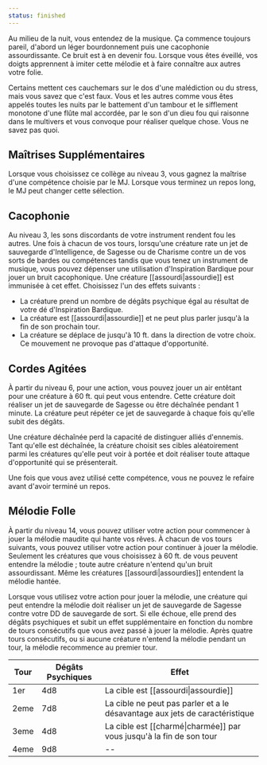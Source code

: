 ```yaml
---
status: finished
---
```

Au milieu de la nuit, vous entendez de la musique. Ça commence toujours pareil, d'abord un léger bourdonnement puis une cacophonie assourdissante. Ce bruit est à en devenir fou. Lorsque vous êtes éveillé, vos doigts apprennent à imiter cette mélodie et à faire connaître aux autres votre folie.

Certains mettent ces cauchemars sur le dos d'une malédiction ou du stress, mais vous savez que c'est faux. Vous et les autres comme vous êtes appelés toutes les nuits par le battement d'un tambour et le sifflement monotone d'une flûte mal accordée, par le son d'un dieu fou qui raisonne dans le multivers et vous convoque pour réaliser quelque chose. Vous ne savez pas quoi.

## Maîtrises Supplémentaires

Lorsque vous choisissez ce collège au niveau 3, vous gagnez la maîtrise d'une compétence choisie par le MJ. Lorsque vous terminez un repos long, le MJ peut changer cette sélection.

## Cacophonie

Au niveau 3, les sons discordants de votre instrument rendent fou les autres. Une fois à chacun de vos tours, lorsqu'une créature rate un jet de sauvegarde d'Intelligence, de Sagesse ou de Charisme contre un de vos sorts de bardes ou compétences tandis que vous tenez un instrument de musique, vous pouvez dépenser une utilisation d'Inspiration Bardique pour jouer un bruit cacophonique. Une créature [[assourdi|assourdie]] est immunisée à cet effet. Choisissez l'un des effets suivants : 
 
 - La créature prend un nombre de dégâts psychique égal au résultat de votre dé d'Inspiration Bardique.
 - La créature est [[assourdi|assourdie]] et ne peut plus parler jusqu'à la fin de son prochain tour.
 - La créature se déplace de jusqu'à 10 ft. dans la direction de votre choix. Ce mouvement ne provoque pas d'attaque d'opportunité.

## Cordes Agitées

À partir du niveau 6, pour une action, vous pouvez jouer un air entêtant pour une créature à 60 ft. qui peut vous entendre. Cette créature doit réaliser un jet de sauvegarde de Sagesse ou être déchaînée pendant 1 minute. La créature peut répéter ce jet de sauvegarde à chaque fois qu'elle subit des dégâts.

Une créature déchaînée perd la capacité de distinguer alliés d'ennemis. Tant qu'elle est déchaînée, la créature choisit ses cibles aléatoirement parmi les créatures qu'elle peut voir à portée et doit réaliser toute attaque d'opportunité qui se présenterait.

Une fois que vous avez utilisé cette compétence, vous ne pouvez le refaire avant d'avoir terminé un repos.

## Mélodie Folle

À partir du niveau 14, vous pouvez utiliser votre action pour commencer à jouer la mélodie maudite qui hante vos rêves. À chacun de vos tours suivants, vous pouvez utiliser votre action pour continuer à jouer la mélodie. Seulement les créatures que vous choisissez à 60 ft. de vous peuvent entendre la mélodie ; toute autre créature n'entend qu'un bruit assourdissant. Même les créatures [[assourdi|assourdies]] entendent la mélodie hantée.

Lorsque vous utilisez votre action pour jouer la mélodie, une créature qui peut entendre la mélodie doit réaliser un jet de sauvegarde de Sagesse contre votre DD de sauvegarde de sort. Si elle échoue, elle prend des dégâts psychiques et subit un effet supplémentaire en fonction du nombre de tours consécutifs que vous avez passé à jouer la mélodie. Après quatre tours consécutifs, ou si aucune créature n'entend la mélodie pendant un tour, la mélodie recommence au premier tour.

| Tour | Dégâts Psychiques | Effet                                                                       |
| ---- | ----------------- | --------------------------------------------------------------------------- | 
| 1er  | 4d8               | La cible est [[assourdi\|assourdie]]                                   |
| 2eme | 7d8               | La cible ne peut pas parler et a le désavantage aux jets de caractéristique |                                               
| 3eme | 4d8               | La cible est [[charmé\|charmée]] par vous jusqu'à la fin de son tour |
| 4eme | 9d8               | --                                                                          |                                               
